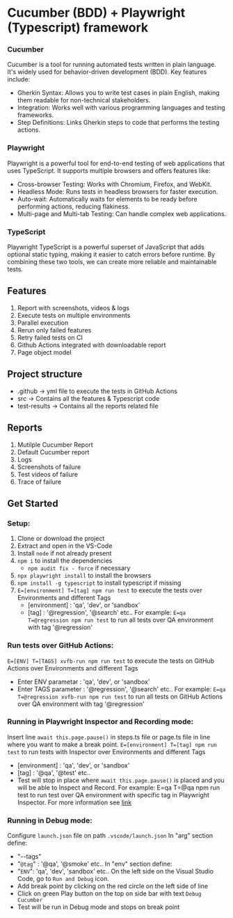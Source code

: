 # Cucumber (BDD) + Playwright (Typescript) framework

### Cucumber
Cucumber is a tool for running automated tests written in plain language. It's widely used for behavior-driven development (BDD). Key features include:
- Gherkin Syntax: Allows you to write test cases in plain English, making them readable for non-technical stakeholders.
- Integration: Works well with various programming languages and testing frameworks.
- Step Definitions: Links Gherkin steps to code that performs the testing actions.

### Playwright
Playwright is a powerful tool for end-to-end testing of web applications that uses TypeScript. It supports multiple browsers and offers features like:
- Cross-browser Testing: Works with Chromium, Firefox, and WebKit.
- Headless Mode: Runs tests in headless browsers for faster execution.
- Auto-wait: Automatically waits for elements to be ready before performing actions, reducing flakiness.
- Multi-page and Multi-tab Testing: Can handle complex web applications.

### TypeScript
Playwright TypeScript is a powerful superset of JavaScript that adds optional static typing, making it easier to catch errors before runtime. By combining these two tools, we can create more reliable and maintainable tests.

## Features

1. Report with screenshots, videos & logs
2. Execute tests on multiple environments
3. Parallel execution
4. Rerun only failed features
5. Retry failed tests on CI
6. Github Actions integrated with downloadable report
7. Page object model

## Project structure

- .github -> yml file to execute the tests in GitHub Actions
- src -> Contains all the features & Typescript code
- test-results -> Contains all the reports related file

## Reports

1. Mutilple Cucumber Report
2. Default Cucumber report
3. Logs
4. Screenshots of failure
5. Test videos of failure
6. Trace of failure

## Get Started

### Setup:

1. Clone or download the project
2. Extract and open in the VS-Code
3. Install `node` if not already present
4. `npm i` to install the dependencies
   - `npm audit fix - force` if necessary
5. `npx playwright install` to install the browsers
6. `npm install -g typescript` to install typescript if missing
7. `E=[environment] T=[tag] npm run test` to execute the tests over Environments and different Tags
   - [environment] : 'qa', 'dev', or 'sandbox'
   - [tag] : '@regression', '@search' etc..
   For example: `E=qa T=@regression npm run test` to run all tests over QA environment with tag '@regression'

### Run tests over GitHub Actions:

   `E=[ENV] T=[TAGS] xvfb-run npm run test` to execute the tests on GitHub Actions over Environments and different Tags
   - Enter ENV parametar :  'qa', 'dev', or 'sandbox'
   - Enter TAGS parameter : '@regression', '@search' etc..
   For example: `E=qa T=@regression xvfb-run npm run test` to run all tests on GitHub Actions over QA environment with tag '@regression'

### Running in Playwright Inspector and Recording mode:
   
   Insert line `await this.page.pause()` in steps.ts file or page.ts file in line where you want to make a break point.
   `E=[environment] T=[tag] npm run test` to run tests with Inspector over Environments and different Tags
   - [environment] : 'qa', 'dev', or 'sandbox'
   - [tag] : '@qa', '@test' etc..
   - Test will stop in place where `await this.page.pause()` is placed and you will be able to Inspect and Record.
   For example: E=qa T=@qa npm run test to run test over QA environment with specific tag in Playwright Inspector.
   For more information see [link](https://playwright.dev/docs/debug)

### Running in Debug mode:

   Configure `launch.json` file on path `.vscode/launch.json`
   In "arg" section define:
   - "--tags"
   - "`@tag`" : '@qa', '@smoke' etc..
   In "env" section define:
   - "`ENV`":  'qa', 'dev', 'sandbox' etc..
   On the left side on the Visual Studio Code, go to `Run and Debug` icon.
   - Add break point by clicking on the red circle on the left side of line
   - Click on green Play button on the top on side bar with text `Debug Cucumber`
   - Test will be run in Debug mode and stops on break point


